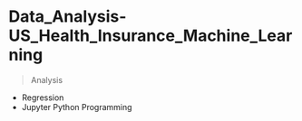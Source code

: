 # Data_Analysis-US_Health_Insurance_Machine_Learning
> Analysis
* Regression
* Jupyter Python Programming
